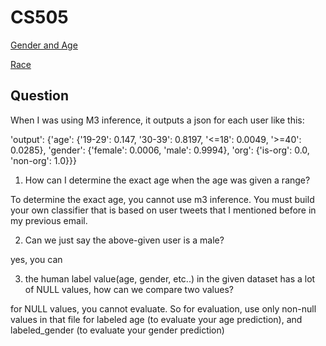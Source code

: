 # CS505


[Gender and Age](Twitter%20User%20Age%20and%20Gender.ipynb)

[Race](Twitter%20User%20Race.ipynb)

## Question

When I was using M3 inference, it outputs a json for each user like this:


 'output': {'age': {'19-29': 0.147,
                    '30-39': 0.8197,
                    '<=18': 0.0049,
                    '>=40': 0.0285},
            'gender': {'female': 0.0006, 'male': 0.9994},
            'org': {'is-org': 0.0, 'non-org': 1.0}}}

1. How can I determine the exact age when the age was given a range? 

To determine the exact age, you cannot use m3 inference. You must build your own classifier that is based on user tweets that I mentioned before in my previous email. 

2. Can we just say the above-given user is a male? 

yes, you can

3. the human label value(age, gender, etc..) in the given dataset has a lot of NULL values, how can we compare two values?

for NULL values, you cannot evaluate. So for evaluation, use only non-null values in that file for labeled age (to evaluate your age prediction), and labeled_gender (to evaluate your gender prediction)
